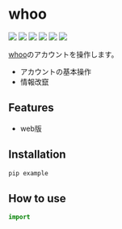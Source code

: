 # whoo

![](https://img.shields.io/github/stars/v1x4y/whoo.svg) ![](https://img.shields.io/github/forks/v1x4y/whoo.svg) ![](https://img.shields.io/github/tag/v1x4y/whoo.svg) ![](https://img.shields.io/github/release/v1x4y/whoo.svg) ![](https://img.shields.io/github/issues/v1x4y/whoo.svg) ![](https://img.shields.io/bower/v/whoo.svg)

[whoo](https://www.wh00.ooo)のアカウントを操作します。

- アカウントの基本操作
- 情報改竄

## Features

- web版

## Installation

```sh
pip example
```


## How to use

```py
import 
```
